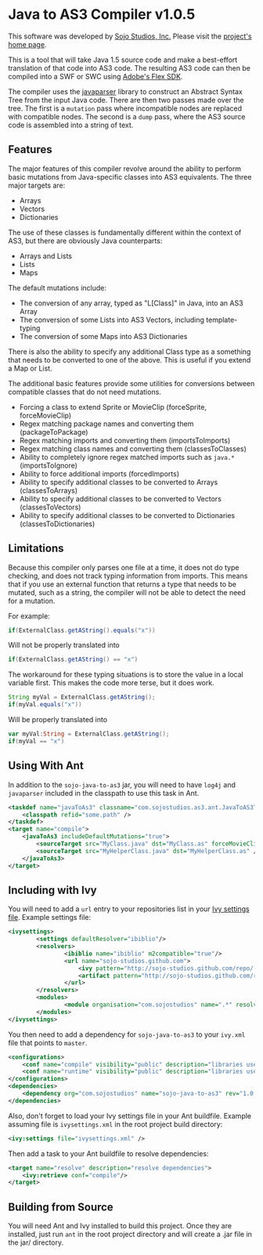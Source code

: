Java to AS3 Compiler v1.0.5
===========================

This software was developed by [Sojo Studios, Inc.](http://www.sojostudios.com/)
Please visit the [project's home page](https://github.com/Sojo-Studios/java-to-as3).

This is a tool that will take Java 1.5 source code and make a best-effort translation of that 
code into AS3 code. The resulting AS3 code can then be compiled into a SWF or SWC using
[Adobe's Flex SDK](http://opensource.adobe.com/wiki/display/flexsdk/Flex+SDK).

The compiler uses the [javaparser](http://code.google.com/p/javaparser/) library to 
construct an Abstract Syntax Tree from the input Java code. There are then two passes 
made over the tree. The first is a `mutation` pass where incompatible nodes are replaced 
with compatible nodes. The second is a `dump` pass, where the AS3 source code is assembled
into a string of text. 


Features
--------
The major features of this compiler revolve around the ability to perform basic mutations
from Java-specific classes into AS3 equivalents. The three major targets are:

* Arrays
* Vectors
* Dictionaries

The use of these classes is fundamentally different within the context of AS3, but there
are obviously Java counterparts:

* Arrays and Lists
* Lists
* Maps

The default mutations include:

* The conversion of any array, typed as "L[Class]" in Java, into an AS3 Array
* The conversion of some Lists into AS3 Vectors, including template-typing
* The conversion of some Maps into AS3 Dictionaries

There is also the ability to specify any additional Class type as a something that needs to 
be converted to one of the above. This is useful if you extend a Map or List.

The additional basic features provide some utilities for conversions between compatible classes
that do not need mutations.

* Forcing a class to extend Sprite or MovieClip (forceSprite, forceMovieClip)
* Regex matching package names and converting them (packageToPackage)
* Regex matching imports and converting them (importsToImports)
* Regex matching class names and converting them (classesToClasses)
* Ability to completely ignore regex matched imports such as `java.*` (importsToIgnore)
* Ability to force additional imports (forcedImports)
* Ability to specify additional classes to be converted to Arrays (classesToArrays)
* Ability to specify additional classes to be converted to Vectors (classesToVectors)
* Ability to specify additional classes to be converted to Dictionaries (classesToDictionaries)


Limitations
-----------
Because this compiler only parses one file at a time, it does not do type checking, and does 
not track typing information from imports. This means that if you use an external function that
returns a type that needs to be mutated, such as a string, the compiler will not be able to
detect the need for a mutation.

For example: 

```java
if(ExternalClass.getAString().equals("x"))
```

Will not be properly translated into

```actionscript
if(ExternalClass.getAString() == "x")
```

The workaround for these typing situations is to store the value in a local variable first. This 
makes the code more terse, but it does work.

```java
String myVal = ExternalClass.getAString();
if(myVal.equals("x"))
```

Will be properly translated into

```actionscript
var myVal:String = ExternalClass.getAString();
if(myVal == "x")
```


Using With Ant
--------------

In addition to the `sojo-java-to-as3` jar, you will need to have `log4j` and `javaparser` included 
in the classpath to use this task in Ant.

```xml
<taskdef name="javaToAs3" classname="com.sojostudios.as3.ant.JavaToAS3Task">
	<classpath refid="some.path" />
</taskdef>
<target name="compile">
	<javaToAs3 includeDefaultMutations="true">
		<sourceTarget src="MyClass.java" dst="MyClass.as" forceMovieClip="true" />
 		<sourceTarget src="MyHelperClass.java" dst="MyHelperClass.as" />
	</javaToAs3>
</target>
```


Including with Ivy
------------------

You will need to add a `url` entry to your repositories list in your 
[Ivy settings file](http://ant.apache.org/ivy/history/latest-milestone/use/settings.html).
Example settings file:

```xml
<ivysettings>
        <settings defaultResolver="ibiblio"/>
        <resolvers>
                <ibiblio name="ibiblio" m2compatible="true"/>
                <url name="sojo-studios.github.com">
					<ivy pattern="http://sojo-studios.github.com/repo/[module]/[revision]/ivy.xml" />
					<artifact pattern="http://sojo-studios.github.com/repo/[module]/[revision]/[artifact]-[revision].[ext]" />
				</url>
        </resolvers>
        <modules>
                <module organisation="com.sojostudios" name=".*" resolver="sojo-studios.github.com" />
        </modules>
</ivysettings>
```

You then need to add a dependency for `sojo-java-to-as3` to your `ivy.xml` file that points to `master`.

```xml
<configurations>
	<conf name="compile" visibility="public" description="libraries used during compilation."/>
	<conf name="runtime" visibility="public" description="libraries used during runtime." extends="compile"/>
</configurations>
<dependencies>
	<dependency org="com.sojostudios" name="sojo-java-to-as3" rev="1.0.5" conf="compile->master(*);runtime->default"/>
</dependencies>
```

Also, don't forget to load your Ivy settings file in your Ant buildfile. Example assuming file is `ivysettings.xml` 
in the root project build directory:

```xml
<ivy:settings file="ivysettings.xml" />
```

Then add a task to your Ant buildfile to resolve dependencies:

```xml
<target name="resolve" description="resolve dependencies">
	<ivy:retrieve conf="compile"/>
</target>
```


Building from Source
--------------------

You will need Ant and Ivy installed to build this project. Once they are installed, just run `ant` in the
root project directory and will create a .jar file in the jar/ directory.